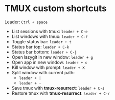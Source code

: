 # TMUX custom shortcuts

Leader: `Ctrl + space`


* List sessions with tmux: `leader + C-e`
* List windows with tmux: `leader + C-f`
* Toggle status bar: `leader + t`
* Status bar top: `leader + C-k`
* Status bar bottom: `leader + C-j`
* Open lazygit in new window: `leader + g`
* Open app in new window: `leader + o`
* Kill window with prompt: `leader + X`
* Split window with current path: 
    * `leader + |`
    * `leader + -`
* Save tmux with **tmux-resurrect**: `leader + C-s`
* Restore tmux with **tmux-resurrect**: `leader + C-r`
